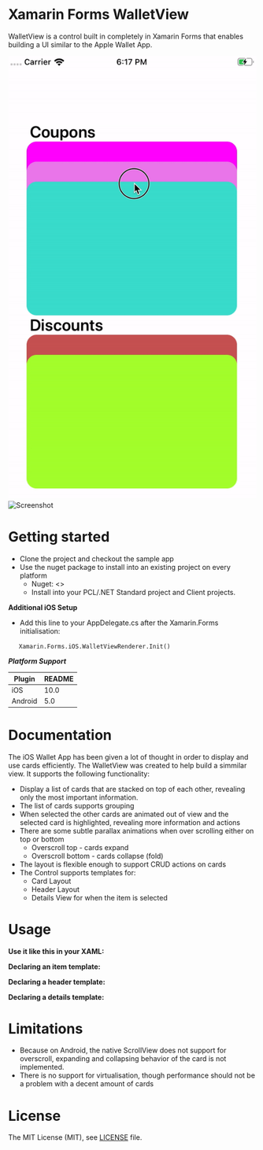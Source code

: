 #  Xamarin Forms WalletView

WalletView is a control built in completely in Xamarin Forms that enables building a UI similar to the Apple Wallet App.

  ![Screenshot](images/wallet_ios.gif)
  ![Screenshot](images/wallet_droid.gif)

# Getting started

- Clone the project and checkout the sample app
- Use the nuget package to install into an existing project on every platform
	- Nuget: <<LINK>>
    - Install into your PCL/.NET Standard project and Client projects.

**Additional iOS Setup**

- Add this line to your AppDelegate.cs after the Xamarin.Forms initialisation:
```
   Xamarin.Forms.iOS.WalletViewRenderer.Init() 
```

***Platform Support***

| Plugin | README |
| ------ | ------ |
| iOS | 10.0 |
| Android | 5.0 |

# Documentation

The iOS Wallet App has been given a lot of thought in order to display and use cards efficiently.
The WalletView was created to help build a simmilar view. It supports the following functionality:
- Display a list of cards that are stacked on top of each other, revealing only the most important information.
- The list of cards supports grouping
- When selected the other cards are animated out of view and the selected card is highlighted, revealing more information and actions
- There are some subtle parallax animations when over scrolling either on top or bottom
	-   Overscroll top - cards expand
	-   Overscroll bottom - cards collapse (fold)
- The layout is flexible enough to support CRUD actions on cards
- The Control supports templates for:
	-   Card Layout
	- Header Layout
	- Details View for when the item is selected

# Usage

**Use it like this in your XAML:**

**Declaring an item template:**

**Declaring a header template:**

**Declaring a details template:**

# Limitations

- Because on Android, the native ScrollView does not support for overscroll, expanding and collapsing behavior of the card is not implemented.
- There is no support for virtualisation, though performance should not be a problem with a decent amount of cards

# License

The MIT License (MIT), see [LICENSE](LICENSE) file.